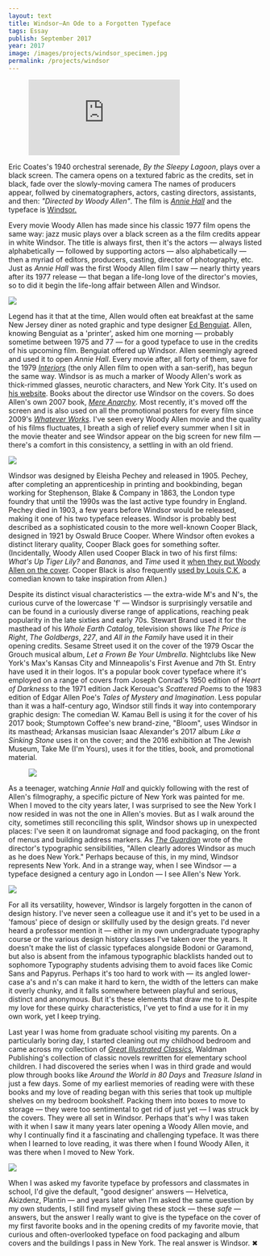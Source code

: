 ```yaml
---
layout: text
title: Windsor—An Ode to a Forgotten Typeface
tags: Essay
publish: September 2017
year: 2017
image: /images/projects/windsor_specimen.jpg
permalink: /projects/windsor
---
```


<figure>
<p>
<div class="responsive-container">
<iframe src="https://www.youtube.com/embed/7thQYYIY1OA?rel=0&amp;showinfo=0" frameborder="0" allowfullscreen="">
</iframe>
</div>
</p>

</figure>

<p>Eric Coates's 1940 orchestral serenade, <em>By the Sleepy Lagoon</em>, plays over a black screen. The camera opens on a textured fabric as the credits, set in black, fade over the slowly-moving camera The names of producers appear, follwed by cinematographers, actors, casting directors, assistants, and then: <em>&quot;Directed by Woody Allen&quot;</em>. The film is <A href="https://www.youtube.com/watch?v=7thQYYIY1OA"><em>Annie Hall</em></A> and the typeface is <a href="https://en.wikipedia.org/wiki/Windsor_(typeface)">Windsor.</a></p>

<p>Every movie Woody Allen has made since his classic 1977 film opens the same way: jazz music plays over a black screen as a the film credits appear in white Windsor. The title is always first, then it's the actors — always listed alphabetically — followed by supporting actors — also alphabetically — then a myriad of editors, producers, casting, director of photography, etc. Just as <em>Annie Hall</em> was the first Woody Allen film I saw — nearly thirty years after its 1977 release — that began a life-long love of the director's movies, so to did it begin the life-long affair between Allen and Windsor.</p>

<p><img src="/images/projects/windsor_woody-allen.gif"></p>

<p>Legend has it that at the time, Allen would often eat breakfast at the same New Jersey diner as noted graphic and type designer <a href="https://en.wikipedia.org/wiki/Ed_Benguiat">Ed Benguiat</a>. Allen, knowing Benguiat as a 'printer', asked him one morning — probably sometime between 1975 and 77 — for a good typeface to use in the credits of his upcoming film. Benguiat offered up Windsor. Allen seemingly agreed and used it to open <em>Annie Hall</em>. Every movie after, all forty of them, save for the 1979 <a href="http://www.woodyallenpages.com/films/interiors/"><em>Interiors</em></a> (the only Allen film to open with a san-serif), has begun the same way. Windsor is as much a marker of Woody Allen's work as thick-rimmed glasses, neurotic characters, and New York City. It's used on <a href="http://woodyallen.com/biography/">his website</a>. Books about the director use Windsor on the covers. So does Allen's own 2007 book, <a href="http://kitblog.com/images/DSC01324_440.jpg"><em>Mere Anarchy</em></a>. Most recently, it's moved off the screen and is also used on all the promotional posters for every film since 2009's <a href="http://img.moviepostershop.com//whatever-works-movie-poster-1020514365.jpg"><em>Whatever Works</em></a>. I've seen every Woody Allen movie and the quality of his films fluctuates, I breath a sigh of relief every summer when I sit in the movie theater and see Windsor appear on the big screen for new film — there's a comfort in this consistency, a settling in with an old friend.</p>

<img src="/images/projects/windsor_specimen.jpg">

<p>Windsor was designed by Eleisha Pechey and released in 1905. Pechey, after completing an apprenticeship in printing and bookbinding, began working for Stephenson, Blake &amp; Company in 1863, the London type foundry that until the 1990s was the last active type foundry in England. Pechey died in 1903, a few years before Windsor would be released, making it one of his two typeface releases. Windsor is probably best described as a sophisticated cousin to the more well-known Cooper Black, designed in 1921 by Oswald Bruce Cooper. Where Windsor often evokes a distinct literary quality, Cooper Black goes for something softer. (Incidentally, Woody Allen used Cooper Black in two of his first films: <em>What's Up Tiger Lily?</em> and <em>Bananas</em>, and <i>Time</i> used it <a href="https://i.pinimg.com/736x/7a/dd/20/7add2013cbc5301d7d4a0dfbbff5e9b7--woody-allen-films-time-magazine.jpg">when they put Woody Allen on the cover</a>. Cooper Black is also frequently <a href="http://www.laweekly.com/arts/cooper-black-the-story-behind-louies-typeface-2372062">used by Louis C.K</a>, a comedian known to take inspiration from Allen.)</p>

<p>Despite its distinct visual characteristics — the extra-wide M's and N's, the curious curve of the lowercase 'f' — Windsor is surprisingly versatile and can be found in a curiously diverse range of applications, reaching peak popularity in the late sixties and early 70s. Stewart Brand used it for the masthead of his <em>Whole Earth Catalog</em>, television shows like <em>The Price is Right</em>, <em>The Goldbergs</em>, <em>227</em>, and <em>All in the Family</em> have used it in their opening credits. Sesame Street used it on the cover of the 1979 Oscar the Grouch musical album, <em>Let a Frown Be Your Umbrella</em>. Nightclubs like New York's Max's Kansas City and Minneapolis's First Avenue and 7th St. Entry have used it in their logos. It's a popular book cover typeface where it's employed on a range of covers from Joseph Conrad's 1950 edition of <em>Heart of Darkness</em> to the 1971 edition Jack Kerouac's <em>Scattered Poems</em> to the 1983 edition of Edgar Allen Poe's <em>Tales of Mystery and Imagination</em>. Less popular than it was a half-century ago, Windsor still finds it way into contemporary graphic design: The comedian W. Kamau Bell is using it for the cover of his 2017 book; Stumptown Coffee's new brand-zine, &quot;Bloom&quot;, uses Windsor in its masthead; Arkansas musician Isaac Alexander's 2017 album <em>Like a Sinking Stone</em> uses it on the cover; and the 2016 exhibition at The Jewish Museum, Take Me (I'm Yours), uses it for the titles, book, and promotional material.</p>

<figure>
<img src="/images/projects/windsor_books.jpg">
</figure>

<p>As a teenager, watching <em>Annie Hall</em> and quickly following with the rest of Allen's filmography, a specific picture of New York was painted for me. When I moved to the city years later, I was surprised to see the New York I now resided in was not the one in Allen's movies. But as I walk around the city, sometimes still reconciling this split, Windsor shows up in unexpected places: I've seen it on laundromat signage and food packaging, on the front of menus and building address markers. As <a href="https://www.theguardian.com/artanddesign/2011/apr/05/windsor-woody-allen-type"><em>The Guardian</em></a> wrote of the director's typographic sensibilities, &quot;Allen clearly adores Windsor as much as he does New York.&quot; Perhaps because of this, in my mind, Windsor represents New York. And in a strange way, when I see Windsor — a typeface designed a century ago in London — I see Allen's New York.</p>

<p><img src="/images/projects/windsor_newyork.jpg"></p>

<p>For all its versatility, however, Windsor is largely forgotten in the canon of design history. I've never seen a colleague use it and it's yet to be used in a 'famous' piece of design or skillfully used by the design greats. I'd never heard a professor mention it — either in my own undergraduate typography course or the various design history classes I've taken over the years. It doesn't make the list of classic typefaces alongside Bodoni or Garamond, but also is absent from the infamous typographic blacklists handed out to sophomore Typography students advising them to avoid faces like Comic Sans and Papyrus. Perhaps it's too hard to work with — its angled lower-case a's and n's can make it hard to kern, the width of the letters can make it overly chunky, and it falls somewhere between playful and serious, distinct and anonymous. But it's these elements that draw me to it. Despite my love for these quirky characteristics, I've yet to find a use for it in my own work, yet I keep trying.</p>

<p>Last year I was home from graduate school visiting my parents. On a particularly boring day, I started cleaning out my childhood bedroom and came across my collection of <a href="http://www.greatillustratedclassics.com"><em>Great Illustrated Classics</em></a>, Waldman Publishing's collection of classic novels rewritten for elementary school children. I had discovered the series when I was in third grade and would plow through books like <em>Around the World in 80 Days</em> and <em>Treasure Island</em> in just a few days. Some of my earliest memories of reading were with these books and my love of reading began with this series that took up multiple shelves on my bedroom bookshelf. Packing them into boxes to move to storage — they were too sentimental to get rid of just yet — I was struck by the covers. They were all set in Windsor. Perhaps that's why I was taken with it when I saw it many years later opening a Woody Allen movie, and why I continually find it a fascinating and challenging typeface. It was there when I learned to love reading, it was there when I found Woody Allen, it was there when I moved to New York.</p>

<p>
<img src="/images/projects/windsor_gic.jpg">
</p>

<p>When I was asked my favorite typeface by professors and classmates in school, I'd give the default, &quot;good designer' answers — Helvetica, Akizdenz, Plantin — and years later when I'm asked the same question by my own students, I still find myself giving these stock — these <i>safe</i> — answers, but the answer I really want to give is the typeface on the cover of my first favorite books and in the opening credits of my favorite movie, that curious and often-overlooked typeface on food packaging and album covers and  the buildings I pass in New York. The real answer is Windsor. ✖</p>

